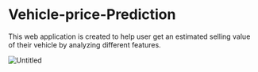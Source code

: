 # Vehicle-price-Prediction
This web application is created to help user get an estimated selling value of their vehicle by analyzing different features.


![Untitled](https://user-images.githubusercontent.com/64840722/144404987-b3d0111a-6113-4678-871f-c09cd64e024b.png)
